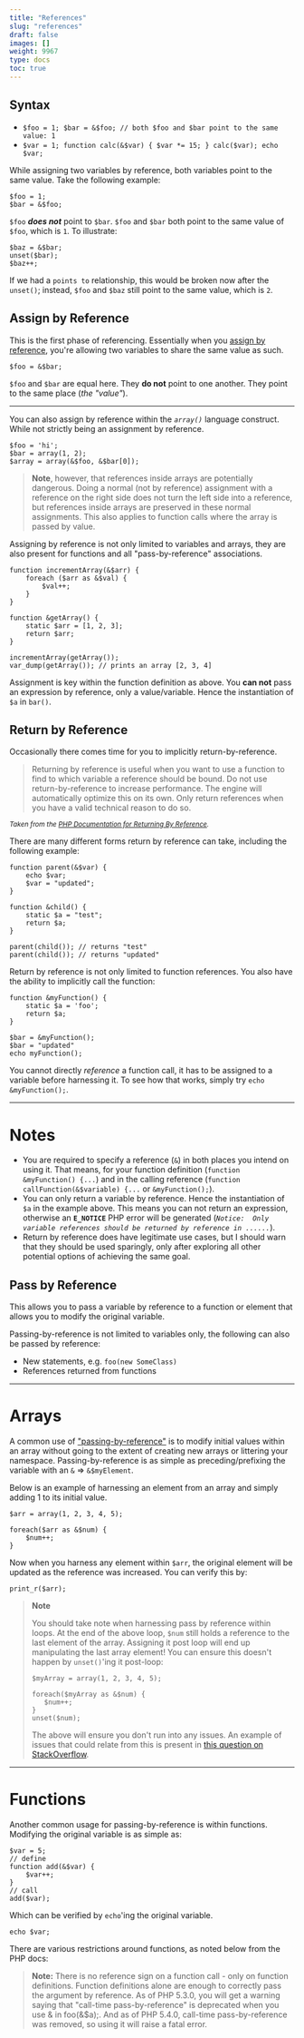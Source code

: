 ```yaml
---
title: "References"
slug: "references"
draft: false
images: []
weight: 9967
type: docs
toc: true
---
```


## Syntax
 - `$foo = 1; $bar = &$foo; // both $foo and $bar point to the same value: 1`
 - `$var = 1; function calc(&$var) { $var *= 15; } calc($var); echo $var;`

While assigning two variables by reference, both variables point to the same value. Take the following example:

    $foo = 1;
    $bar = &$foo;

`$foo` ***does not*** point to `$bar`. `$foo` and `$bar` both point to the same value of `$foo`, which is `1`. To illustrate:

    $baz = &$bar;
    unset($bar);
    $baz++;

If we had a `points to` relationship, this would be broken now after the `unset()`; instead, `$foo` and `$baz` still point to the same value, which is `2`.

## Assign by Reference
This is the first phase of referencing. Essentially when you [assign by reference][1], you're allowing two variables to share the same value as such.

    $foo = &$bar;

`$foo` and `$bar` are equal here. They **do not** point to one another. They point to the same place (*the "value"*).

----

You can also assign by reference within the *`array()`* language construct. While not strictly being an assignment by reference.


    $foo = 'hi';
    $bar = array(1, 2);
    $array = array(&$foo, &$bar[0]);

> **Note**, however, that references inside arrays are potentially
> dangerous. Doing a normal (not by reference) assignment with a
> reference on the right side does not turn the left side into a
> reference, but references inside arrays are preserved in these normal
> assignments. This also applies to function calls where the array is
> passed by value.

Assigning by reference is not only limited to variables and arrays, they are also present for functions and all "pass-by-reference" associations.

    function incrementArray(&$arr) {
        foreach ($arr as &$val) {
            $val++;
        }
    }
    
    function &getArray() {
        static $arr = [1, 2, 3];
        return $arr;
    }
    
    incrementArray(getArray());
    var_dump(getArray()); // prints an array [2, 3, 4]

Assignment is key within the function definition as above. You **can not** pass an expression by reference, only a value/variable. Hence the instantiation of `$a` in `bar()`.


  [1]: http://php.net/manual/en/language.references.whatdo.php#language.references.whatdo.assign



## Return by Reference
Occasionally there comes time for you to implicitly return-by-reference.

> Returning by reference is useful when you want to use a function to
> find to which variable a reference should be bound. Do not use
> return-by-reference to increase performance. The engine will
> automatically optimize this on its own. Only return references when
> you have a valid technical reason to do so.

<sup>*Taken from the [PHP Documentation for Returning By Reference][1].*</sup>

There are many different forms return by reference can take, including the following example:

    function parent(&$var) {
        echo $var;
        $var = "updated";
    }
    
    function &child() {
        static $a = "test";
        return $a;
    }
    
    parent(child()); // returns "test"
    parent(child()); // returns "updated"


Return by reference is not only limited to function references. You also have the ability to implicitly call the function:

    function &myFunction() {
        static $a = 'foo';
        return $a;
    }
    
    $bar = &myFunction();
    $bar = "updated"
    echo myFunction();

You cannot directly _reference_ a function call, it has to be assigned to a variable before harnessing it. To see how that works, simply try `echo &myFunction();`.

-----

# Notes #

 - You are required to specify a reference (`&`) in both places you intend on using it. That means, for your function definition (`function &myFunction() {...`) and in the calling reference (`function callFunction(&$variable) {...` or `&myFunction();`).
 - You can only return a variable by reference. Hence the instantiation of `$a` in the example above. This means you can not return an expression, otherwise an **`E_NOTICE`** PHP error will be generated (*`Notice:  Only variable references should be returned by reference in ......`*).
 - Return by reference does have legitimate use cases, but I should warn that they should be used sparingly, only after exploring all other potential options of achieving the same goal.

  [1]: http://php.net/manual/en/language.references.return.php

## Pass by Reference
This allows you to pass a variable by reference to a function or element that allows you to modify the original variable. 

Passing-by-reference is not limited to variables only, the following can also be passed by reference:

 - New statements, e.g. `foo(new SomeClass)`
 - References returned from functions

---

# Arrays #

A common use of ["passing-by-reference"][1] is to modify initial values within an array without going to the extent of creating new arrays or littering your namespace. Passing-by-reference is as simple as preceding/prefixing the variable with an `&` => `&$myElement`.

Below is an example of harnessing an element from an array and simply adding 1 to its initial value.

    $arr = array(1, 2, 3, 4, 5);
    
    foreach($arr as &$num) {
        $num++;
    }

Now when you harness any element within `$arr`, the original element will be updated as the reference was increased. You can verify this by:

    print_r($arr);

> **Note**
>
> You should take note when harnessing pass by reference within loops. At the end of the above loop, `$num` still holds a reference to the last element of the array. Assigning it post loop will end up manipulating the last array element! You can ensure this doesn't happen by `unset()`'ing it post-loop:
> 
>     $myArray = array(1, 2, 3, 4, 5);
>
>     foreach($myArray as &$num) {
>        $num++;
>     }
>     unset($num);
> The above will ensure you don't run into any issues. An example of issues that could relate from this is present in [this question on StackOverflow][2].


---

# Functions #

Another common usage for passing-by-reference is within functions. Modifying the original variable is as simple as:

    $var = 5;
    // define
    function add(&$var) {
        $var++;
    }
    // call
    add($var);

Which can be verified by `echo`'ing the original variable.

    echo $var;


There are various restrictions around functions, as noted below from the PHP docs:

> **Note:** There is no reference sign on a function call - only on function
> definitions. Function definitions alone are enough to correctly pass
> the argument by reference. As of PHP 5.3.0, you will get a warning
> saying that "call-time pass-by-reference" is deprecated when you use &
> in foo(&$a);. And as of PHP 5.4.0, call-time pass-by-reference was
> removed, so using it will raise a fatal error.


  [1]: http://php.net/manual/en/language.references.pass.php
  [2]: http://stackoverflow.com/q/24902742/2518525

